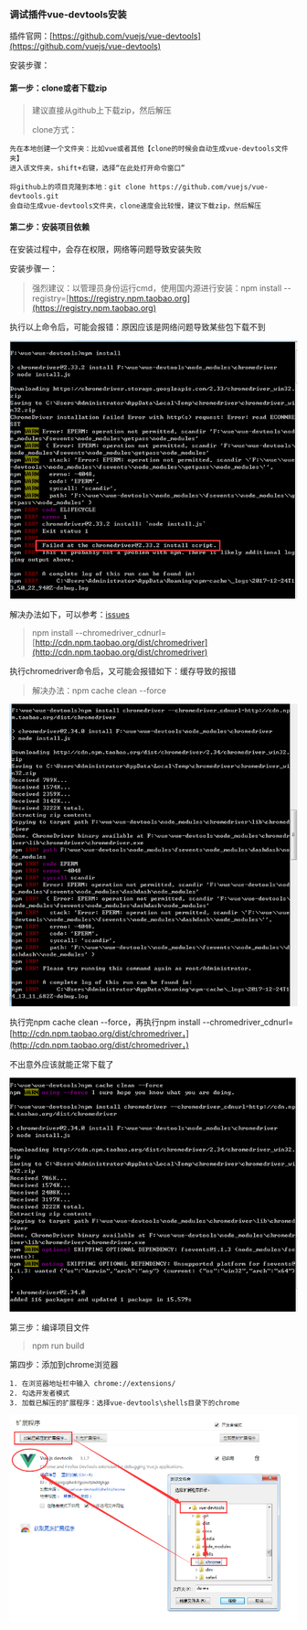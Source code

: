 ### 调试插件vue-devtools安装

插件官网：[https://github.com/vuejs/vue-devtools](https://github.com/vuejs/vue-devtools)

安装步骤：

#### 第一步：clone或者下载zip

> 建议直接从github上下载zip，然后解压
>
> clone方式：

```
先在本地创建一个文件夹：比如vue或者其他【clone的时候会自动生成vue-devtools文件夹】
进入该文件夹，shift+右键，选择“在此处打开命令窗口”

将github上的项目克隆到本地：git clone https://github.com/vuejs/vue-devtools.git
会自动生成vue-devtools文件夹，clone速度会比较慢，建议下载zip，然后解压
```

#### 第二步：安装项目依赖

在安装过程中，会存在权限，网络等问题导致安装失败

安装步骤一：

> 强烈建议：以管理员身份运行cmd，使用国内源进行安装：npm install --registry=[https://registry.npm.taobao.org](https://registry.npm.taobao.org)

执行以上命令后，可能会报错：原因应该是网络问题导致某些包下载不到

![](/assets/import.png)

解决办法如下，可以参考：[issues](https://github.com/vuejs/vue-router/issues/261#issuecomment-218618180)

> npm install --chromedriver\_cdnurl=[http://cdn.npm.taobao.org/dist/chromedriver](http://cdn.npm.taobao.org/dist/chromedriver)

执行chromedriver命令后，又可能会报错如下：缓存导致的报错

> 解决办法：npm cache clean --force

![](/assets/import1.png)

执行完npm cache clean --force，再执行npm install --chromedriver\_cdnurl=[http://cdn.npm.taobao.org/dist/chromedriver，](http://cdn.npm.taobao.org/dist/chromedriver，)

不出意外应该就能正常下载了

![](/assets/import2.png)

第三步：编译项目文件

> npm run build

第四步：添加到chrome浏览器

```
1. 在浏览器地址栏中输入 chrome://extensions/
2. 勾选开发者模式
3. 加载已解压的扩展程序：选择vue-devtools\shells目录下的chrome
```

![](/assets/import3.png)

